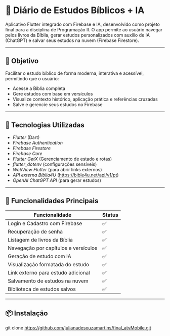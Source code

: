 # 📖 Diário de Estudos Bíblicos + IA

Aplicativo Flutter integrado com Firebase e IA, desenvolvido como projeto final para a disciplina de Programação II. O app permite ao usuário navegar pelos livros da Bíblia, gerar estudos personalizados com auxílio de IA (ChatGPT) e salvar seus estudos na nuvem (Firebase Firestore).

---

## 🎯 Objetivo

Facilitar o estudo bíblico de forma moderna, interativa e acessível, permitindo que o usuário:

- Acesse a Bíblia completa
- Gere estudos com base em versículos
- Visualize contexto histórico, aplicação prática e referências cruzadas
- Salve e gerencie seus estudos no Firebase

---

## 🚀 Tecnologias Utilizadas

- *Flutter* (Dart)
- *Firebase Authentication*
- *Firebase Firestore*
- *Firebase Core*
- *Flutter GetX* (Gerenciamento de estado e rotas)
- *flutter_dotenv* (configurações sensíveis)
- *WebView Flutter* (para abrir links externos)
- *API externa Bíblia4U* (https://bible4u.net/api/v1/pt)
- *OpenAI ChatGPT API* (para gerar estudos)

---

## 📱 Funcionalidades Principais

| Funcionalidade                        | Status  |
|--------------------------------------|---------|
| Login e Cadastro com Firebase        | ✅      |
| Recuperação de senha                 | ✅      |
| Listagem de livros da Bíblia         | ✅      |
| Navegação por capítulos e versículos | ✅      |
| Geração de estudo com IA             | ✅      |
| Visualização formatada do estudo     | ✅      |
| Link externo para estudo adicional   | ✅      |
| Salvamento de estudos na nuvem       | ✅      |
| Biblioteca de estudos salvos         | ✅      |

---

## 📦 Instalação 

git clone https://github.com/julianadesouzamartins/final_atvMobile.git
